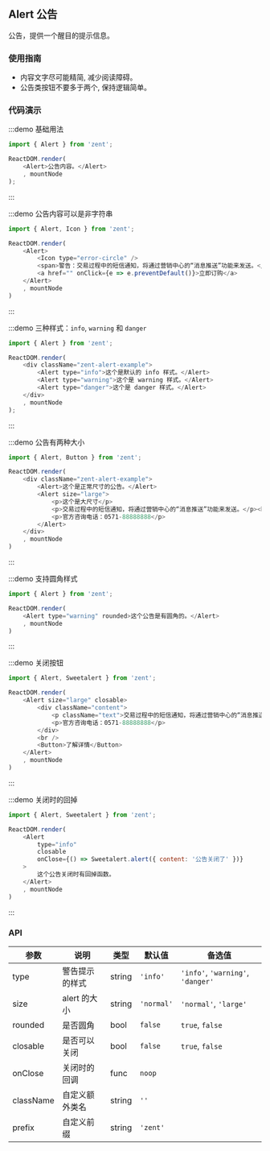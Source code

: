 ## Alert 公告

公告，提供一个醒目的提示信息。

### 使用指南

-  内容文字尽可能精简, 减少阅读障碍。
-  公告类按钮不要多于两个, 保持逻辑简单。

### 代码演示

:::demo 基础用法
```js
import { Alert } from 'zent';

ReactDOM.render(
	<Alert>公告内容。</Alert>
	, mountNode
);
```
:::

:::demo 公告内容可以是非字符串
```js
import { Alert, Icon } from 'zent';

ReactDOM.render(
	<Alert>
		<Icon type="error-circle" />
		<span>警告：交易过程中的短信通知，将通过营销中心的“消息推送”功能来发送。</span>
		<a href="" onClick={e => e.preventDefault()}>立即订购</a>
	</Alert>
	, mountNode
)
```
:::


:::demo 三种样式：`info`, `warning` 和 `danger`
```js
import { Alert } from 'zent';

ReactDOM.render(
	<div className="zent-alert-example">
		<Alert type="info">这个是默认的 info 样式。</Alert>
		<Alert type="warning">这个是 warning 样式。</Alert>
		<Alert type="danger">这个是 danger 样式。</Alert>
	</div>
	, mountNode
);
```
:::

:::demo 公告有两种大小
```js
import { Alert, Button } from 'zent';

ReactDOM.render(
	<div className="zent-alert-example">
		<Alert>这个是正常尺寸的公告。</Alert>
		<Alert size="large">
			<p>这个是大尺寸</p>
			<p>交易过程中的短信通知，将通过营销中心的“消息推送”功能来发送。</p><br />
			<p>官方咨询电话：0571-88888888</p>
		</Alert>
	</div>
	, mountNode
)
```
:::

:::demo 支持圆角样式
```js
import { Alert } from 'zent';

ReactDOM.render(
	<Alert type="warning" rounded>这个公告是有圆角的。</Alert>
	, mountNode
)
```
:::

:::demo 关闭按钮
```js
import { Alert, Sweetalert } from 'zent';

ReactDOM.render(
	<Alert size="large" closable>
		<div className="content">
			<p className="text">交易过程中的短信通知，将通过营销中心的“消息推送”功能来发送。</p>
			<p>官方咨询电话：0571-88888888</p>
		</div>
		<br />
		<Button>了解详情</Button>
	</Alert>
	, mountNode
)
```
:::

:::demo 关闭时的回掉
```js
import { Alert, Sweetalert } from 'zent';

ReactDOM.render(
	<Alert 
		type="info" 
		closable
		onClose={() => Sweetalert.alert({ content: '公告关闭了' })}
	>
		这个公告关闭时有回掉函数。
	</Alert>
	, mountNode
)
```
:::

### API

| 参数    |   说明          | 类型     | 默认值        | 备选值            |
| --------- | ------------- | ------ | ---------- | --------------------------------- |
| type      | 警告提示的样式  | string | `'info'`   | `'info'`, `'warning'`, `'danger'` |
| size      | alert 的大小 | string | `'normal'` | `'normal'`, `'large'`             |
| rounded   | 是否圆角     | bool   | `false`    |   `true`, `false`                   |
| closable  | 是否可以关闭   | bool   | `false`    |    `true`, `false`                |
| onClose   | 关闭时的回调   | func   | `noop`     |                                   |
| className | 自定义额外类名  | string | `''`       |                                   |
| prefix    | 自定义前缀    | string | `'zent'`   |                                   |


<style>
.zent-alert-example {
    padding-right: 32px;

    .zent-alert {
        margin-bottom: 20px;

        &:last-child {
            margin-bottom: 0;
        }

        a {
            color: #3388FF;
            margin-left: 10px;
        }
    }
}

.zenticon-error-circle {
	color: #FF4343;
	margin-right: 5px;
}

.zent-alert {
	.text {
		margin-bottom: 5px;
	}
}
</style>
